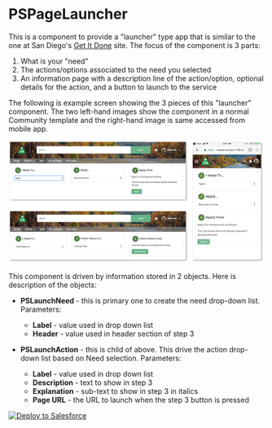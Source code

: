 # PSPageLauncher

This is a component to provide a "launcher" type app that is similar to the one at San Diego's [Get It Done](https://www.sandiego.gov/) site.  The focus of the component is 3 parts:

1. What is your "need"
2. The actions/options associated to the need you selected
3. An information page with a description line of the action/option, optional details for the action, and a button to launch to the service

The following is example screen showing the 3 pieces of this "launcher" component. The two left-hand images show the component in a normal Community template and the right-hand image is same accessed from mobile app.

![alt text](https://raw.githubusercontent.com/thedges/PSPageLauncher/master/PSPageLauncherSnapshot1.png "Sample Image")

This component is driven by information stored in 2 objects. Here is description of the objects:

* <b>PSLaunchNeed</b> - this is primary one to create the need drop-down list. Parameters:
  - <b>Label</b> - value used in drop down list
  - <b>Header</b> - value used in header section of step 3

* <b>PSLaunchAction</b> - this is child of above. This drive the action drop-down list based on Need selection. Parameters:
  - <b>Label</b> - value used in drop down list
  - <b>Description</b> - text to show in step 3 
  - <b>Explanation</b> - sub-text to show in step 3 in italics
  - <b>Page URL</b> - the URL to launch when the step 3 button is pressed

<a href="https://githubsfdeploy.herokuapp.com">
  <img alt="Deploy to Salesforce"
       src="https://raw.githubusercontent.com/afawcett/githubsfdeploy/master/deploy.png">
</a>

